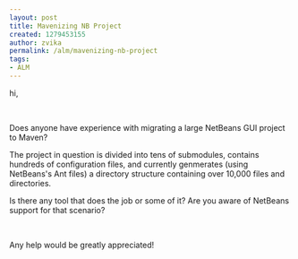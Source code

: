 ```yaml
---
layout: post
title: Mavenizing NB Project
created: 1279453155
author: zvika
permalink: /alm/mavenizing-nb-project
tags:
- ALM
---
```

<p>hi,</p>
<p>&nbsp;</p>
<p>Does anyone have experience with migrating a large NetBeans GUI project to Maven?</p>
<p>The project in question is divided into tens of submodules, contains hundreds of configuration files, and currently genmerates (using&nbsp; NetBeans's Ant files) a directory structure containing over 10,000 files and directories.</p>
<p>Is there any tool that does the job or some of it? Are you aware of NetBeans support for that scenario?</p>
<p>&nbsp;</p>
<p>Any help would be greatly appreciated!</p>
<p>&nbsp;</p>
